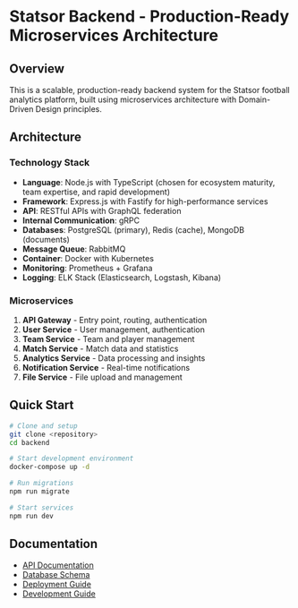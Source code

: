 # Statsor Backend - Production-Ready Microservices Architecture

## Overview
This is a scalable, production-ready backend system for the Statsor football analytics platform, built using microservices architecture with Domain-Driven Design principles.

## Architecture

### Technology Stack
- **Language**: Node.js with TypeScript (chosen for ecosystem maturity, team expertise, and rapid development)
- **Framework**: Express.js with Fastify for high-performance services
- **API**: RESTful APIs with GraphQL federation
- **Internal Communication**: gRPC
- **Databases**: PostgreSQL (primary), Redis (cache), MongoDB (documents)
- **Message Queue**: RabbitMQ
- **Container**: Docker with Kubernetes
- **Monitoring**: Prometheus + Grafana
- **Logging**: ELK Stack (Elasticsearch, Logstash, Kibana)

### Microservices
1. **API Gateway** - Entry point, routing, authentication
2. **User Service** - User management, authentication
3. **Team Service** - Team and player management
4. **Match Service** - Match data and statistics
5. **Analytics Service** - Data processing and insights
6. **Notification Service** - Real-time notifications
7. **File Service** - File upload and management

## Quick Start

```bash
# Clone and setup
git clone <repository>
cd backend

# Start development environment
docker-compose up -d

# Run migrations
npm run migrate

# Start services
npm run dev
```

## Documentation
- [API Documentation](./docs/api.md)
- [Database Schema](./docs/database.md)
- [Deployment Guide](./docs/deployment.md)
- [Development Guide](./docs/development.md)